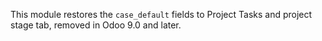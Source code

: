 This module restores the `case_default` fields to Project Tasks and
project stage tab, removed in Odoo 9.0 and later.
